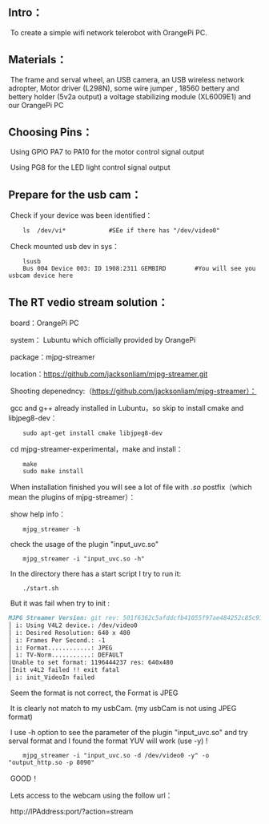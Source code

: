 ## Intro：

​	To create a simple wifi network telerobot with OrangePi PC.

## Materials：

​	The frame and serval wheel, an USB camera, an USB wireless network adropter, Motor driver (L298N), some wire jumper , 18560 bettery and bettery holder (5v2a output) a voltage stabilizing module (XL6009E1) and our OrangePi PC

## Choosing Pins：

​	Using GPIO PA7 to PA10 for the motor control signal output

​	Using PG8 for the LED light control signal output

## Prepare for the usb cam：

​	Check if your device was been identified：

```shell
	ls  /dev/vi*			#SEe if there has "/dev/video0" 
```

​	Check mounted usb dev in sys：

```shell
	lsusb				   					
	Bus 004 Device 003: ID 1908:2311 GEMBIRD		#You will see you usbcam device here
```



## The RT vedio stream solution：

​	board：OrangePi PC

​	system： Lubuntu which officially provided by OrangePi 

​	package：mjpg-streamer

​	location：https://github.com/jacksonliam/mjpg-streamer.git

​	Shooting depenedncy:（https://github.com/jacksonliam/mjpg-streamer）：

​		gcc and g++ already installed in Lubuntu，so skip to install cmake and libjpeg8-dev：

```shell
	sudo apt-get install cmake libjpeg8-dev
```

​	cd mjpg-streamer-experimental，make and install：

```shell
	make
	sudo make install
```

​	When installation finished you will see a lot of file with *.so* postfix（which mean the plugins of mjpg-streamer）：

​	show help info：

```shell
	mjpg_streamer -h
```

​	check the usage of the plugin "input_uvc.so"	

```shell
	mjpg_streamer -i "input_uvc.so -h"
```

​	In the directory there has a start script I try to run it:

```shell
	./start.sh
```

​	But it was fail when try to init :

```markdown
MJPG Streamer Version: git rev: 501f6362c5afddcfb41055f97ae484252c85c912
│ i: Using V4L2 device.: /dev/video0
│ i: Desired Resolution: 640 x 480
│ i: Frames Per Second.: -1
│ i: Format............: JPEG
│ i: TV-Norm...........: DEFAULT
│Unable to set format: 1196444237 res: 640x480
│Init v4L2 failed !! exit fatal
│ i: init_VideoIn failed
```

​	Seem the format is not correct, the Format is JPEG 

​	It is clearly not match to my usbCam. (my usbCam is not using JPEG format)

​	I use -h option to see the parameter of the plugin "input_uvc.so" and try serval format and I found the format YUV will work (use -y) !

```shell
	mjpg_streamer -i "input_uvc.so -d /dev/video0 -y" -o "output_http.so -p 8090"
```

​	GOOD！

​	Lets access to the webcam using the follow url：

​	http://IPAddress:port/?action=stream

